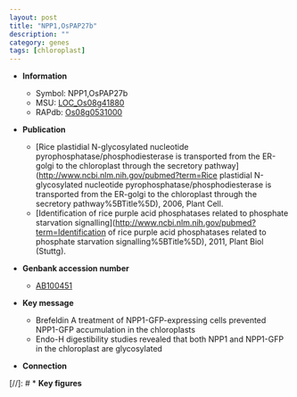 ```yaml
---
layout: post
title: "NPP1,OsPAP27b"
description: ""
category: genes
tags: [chloroplast]
---
```


* **Information**  
    + Symbol: NPP1,OsPAP27b  
    + MSU: [LOC_Os08g41880](http://rice.uga.edu/cgi-bin/ORF_infopage.cgi?orf=LOC_Os08g41880)  
    + RAPdb: [Os08g0531000](https://rapdb.dna.affrc.go.jp/locus/?name=Os08g0531000)  

* **Publication**  
    + [Rice plastidial N-glycosylated nucleotide pyrophosphatase/phosphodiesterase is transported from the ER-golgi to the chloroplast through the secretory pathway](http://www.ncbi.nlm.nih.gov/pubmed?term=Rice plastidial N-glycosylated nucleotide pyrophosphatase/phosphodiesterase is transported from the ER-golgi to the chloroplast through the secretory pathway%5BTitle%5D), 2006, Plant Cell.
    + [Identification of rice purple acid phosphatases related to phosphate starvation signalling](http://www.ncbi.nlm.nih.gov/pubmed?term=Identification of rice purple acid phosphatases related to phosphate starvation signalling%5BTitle%5D), 2011, Plant Biol (Stuttg).

* **Genbank accession number**  
    + [AB100451](http://www.ncbi.nlm.nih.gov/nuccore/AB100451)

* **Key message**  
    + Brefeldin A treatment of NPP1-GFP-expressing cells prevented NPP1-GFP accumulation in the chloroplasts
    + Endo-H digestibility studies revealed that both NPP1 and NPP1-GFP in the chloroplast are glycosylated

* **Connection**  

[//]: # * **Key figures**  


